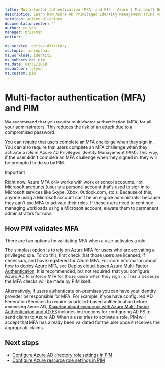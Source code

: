 ```yaml
---
title: Multi-factor authentication (MFA) and PIM - Azure | Microsoft Docs
description: Learn how Azure AD Privileged Identity Management (PIM) validates multi-factor authentication (MFA).
services: active-directory
documentationcenter: ''
author: rolyon
manager: mtillman
editor: ''

ms.service: active-directory
ms.topic: conceptual
ms.workload: identity
ms.subservice: pim
ms.date: 08/31/2018
ms.author: rolyon
ms.custom: pim
---
```

# Multi-factor authentication (MFA) and PIM

We recommend that you require multi-factor authentication (MFA) for all your administrators. This reduces the risk of an attack due to a compromised password.

You can require that users complete an MFA challenge when they sign in. You can also require that users complete an MFA challenge when they activate a role in Azure AD Privileged Identity Management (PIM). This way, if the user didn't complete an MFA challenge when they signed in, they will be prompted to do so by PIM.

> [!IMPORTANT]
> Right now, Azure MFA only works with work or school accounts, not Microsoft accounts (usually a personal account that's used to sign in to Microsoft services like Skype, Xbox, Outlook.com, etc.). Because of this, anyone using a Microsoft account can't be an eligible administrator because they can't use MFA to activate their roles. If these users need to continue managing workloads using a Microsoft account, elevate them to permanent administrators for now.

## How PIM validates MFA

There are two options for validating MFA when a user activates a role.

The simplest option is to rely on Azure MFA for users who are activating a privileged role. To do this, first check that those users are licensed, if necessary, and have registered for Azure MFA. For more information about how to deploy Azure MFA, see [Deploy cloud-based Azure Multi-Factor Authentication](../authentication/howto-mfa-getstarted.md). It is recommended, but not required, that you configure Azure AD to enforce MFA for these users when they sign in. This is because the MFA checks will be made by PIM itself.

Alternatively, if users authenticate on-premises you can have your identity provider be responsible for MFA. For example, if you have configured AD Federation Services to require smartcard-based authentication before accessing Azure AD, [Securing cloud resources with Azure Multi-Factor Authentication and AD FS](../authentication/howto-mfa-adfs.md) includes instructions for configuring AD FS to send claims to Azure AD. When a user tries to activate a role, PIM will accept that MFA has already been validated for the user once it receives the appropriate claims.

## Next steps

- [Configure Azure AD directory role settings in PIM](pim-how-to-change-default-settings.md)
- [Configure Azure resource role settings in PIM](pim-resource-roles-configure-role-settings.md)
